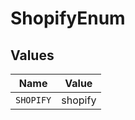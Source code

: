 # ShopifyEnum


## Values

| Name      | Value     |
| --------- | --------- |
| `SHOPIFY` | shopify   |